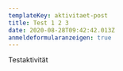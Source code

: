 ```yaml
---
templateKey: aktivitaet-post
title: Test 1 2 3
date: 2020-08-28T09:42:42.013Z
anmeldeformularanzeigen: true
---
```

Testaktivität